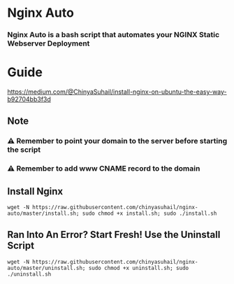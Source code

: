 # Nginx Auto
### Nginx Auto is a bash script that automates your NGINX Static Webserver Deployment

# Guide

https://medium.com/@ChinyaSuhail/install-nginx-on-ubuntu-the-easy-way-b92704bb3f3d


## Note
### ⚠️ Remember to point your domain to the server before starting the script
### ⚠️ Remember to add www CNAME record to the domain 


## Install Nginx

```
wget -N https://raw.githubusercontent.com/chinyasuhail/nginx-auto/master/install.sh; sudo chmod +x install.sh; sudo ./install.sh
```

## Ran Into An Error? Start Fresh! Use the Uninstall Script

```
wget -N https://raw.githubusercontent.com/chinyasuhail/nginx-auto/master/uninstall.sh; sudo chmod +x uninstall.sh; sudo ./uninstall.sh
```